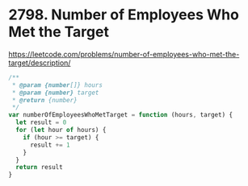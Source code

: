# 2798. Number of Employees Who Met the Target

https://leetcode.com/problems/number-of-employees-who-met-the-target/description/

```ts
/**
 * @param {number[]} hours
 * @param {number} target
 * @return {number}
 */
var numberOfEmployeesWhoMetTarget = function (hours, target) {
  let result = 0
  for (let hour of hours) {
    if (hour >= target) {
      result += 1
    }
  }
  return result
}
```
